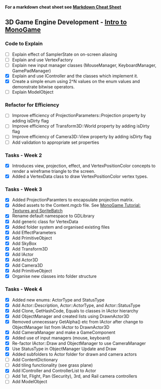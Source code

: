 **For a markdown cheat sheet see [Markdown Cheat Sheet](https://www.markdownguide.org/cheat-sheet/)**

## 3D Game Engine Development - [Intro to MonoGame](https://github.com/nmcguinness/GD_IntroToMonoGame.git)

### Code to Explain
- [ ] Explain effect of SamplerState on on-screen aliasing
- [ ] Explain and use VertexFactory
- [ ] Explain new input manager classes (MouseManager, KeyboardManager, GamePadManager)
- [x] Explain and use IController and the classes which implement it.
- [x] Create a simple enum using 2^N values on the enum values and demonstrate bitwise operators.
- [ ] Explain ModelObject

### Refactor for Efficiency
- [ ] Improve efficiency of ProjectionParameters::Projection property by adding isDirty flag
- [ ] Improve efficiency of Transform3D::World property by adding isDirty flag
- [ ] Improve efficiency of Camera3D::View property by adding isDirty flag
- [ ] Add validation to appropriate set properties

### Tasks - Week 2 
- [x] Introduces view, projection, effect, and VertexPositionColor concepts to render a wireframe triangle to the screen.
- [x] Added a VertexData class to draw VertexPositionColor vertex types.

### Tasks - Week 3
- [x] Added ProjectionParamters to encapsulate projection matrix.
- [x] Added assets to the Content.mgcb file. See [MonoGame Tutorial: Textures and SpriteBatch](https://gamefromscratch.com/monogame-tutorial-textures-and-spritebatch/)
- [x] Rename default namespace to GDLibrary
- [x] Add generic class for VertexData
- [x] Added folder system and organised existing files
- [x] Add EffectParameters
- [x] Add PrimitiveObject
- [x] Add SkyBox
- [x] Add Transform3D
- [x] Add IActor
- [x] Add Actor3D
- [x] Add Camera3D 
- [x] Add PrimitiveObject
- [x] Organise new classes into folder structure

### Tasks - Week 4
- [x] Added new enums: ActorType and StatusType
- [x] Add Actor::Description, Actor::ActorType, and Actor::StatusType
- [x] Add Clone, GetHashCode, Equals to classes in IActor hierarchy
- [x] Add ObjectManager and created lists using DrawnActor3D
- [x] Removed unnecessary GetAlpha() etc from IActor after change to ObjectManager list from IActor to DrawnActor3D
- [x] Add CameraManager and make a GameComponent
- [x] Added use of input managers (mouse, keyboard)
- [x] Re-factor IActor::Draw and ObjectManager to use CameraManager
- [x] Use StatusType in ObjectManager Update and Draw
- [x] Added subfolders to Actor folder for drawn and camera actors
- [ ] Add ContentDictionary
- [ ] Add tiling functionality (see grass plane)
- [x] Add IController and ControllerList to Actor
- [ ] Add 1st, Flight, Pan (Security), 3rd, and Rail camera controllers
- [ ] Add ModelObject
